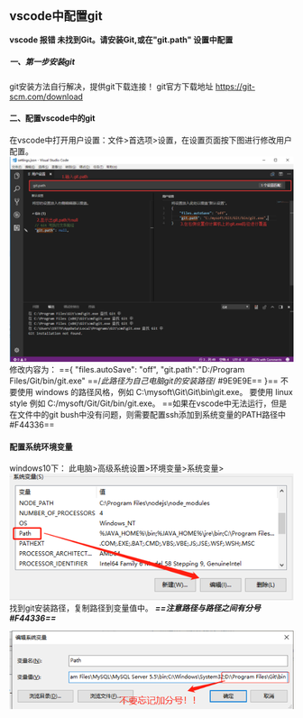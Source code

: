 vscode中配置git
---

**vscode 报错 未找到Git。请安装Git,或在"git.path" 设置中配置**

##### 一、第一步安装git
git安装方法自行解决，提供git下载连接！
git官方下载地址 https://git-scm.com/download

#### 二、配置vscode中的git

 在vscode中打开用户设置：文件>首选项>设置，在设置页面按下图进行修改用户配置。
  ![enter description here](./images/1563169965(1).jpg)
 修改内容为：
 =={
    "files.autoSave": "off",
    "git.path":"D:/Program Files/Git/bin/git.exe" ==/*此路径为自己电脑git的安装路径*/ #9E9E9E==
}==
不要使用 windows 的路径风格，例如  C:\\mysoft\\Git\\Git\\bin\\git.exe。
要使用   linux style  例如  C:/mysoft/Git/Git/bin/git.exe。
==如果在vscode中无法运行，但是在文件中的git bush中没有问题，则需要配置ssh添加到系统变量的PATH路径中 #F44336==

#### 配置系统环境变量
windows10下：
此电脑>高级系统设置>环境变量>系统变量>
![enter description here](./images/12.jpg)
找到git安装路径，复制路径到变量值中。
***==注意路径与路径之间有分号 #F44336==***

![enter description here](./images/1563170827(1).jpg)

